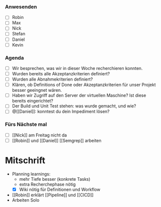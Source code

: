### Anwesenden
- [ ] Robin
- [ ] Max
- [ ] Nick
- [ ] Stefan
- [ ] Daniel
- [ ] Kevin

### Agenda
- [ ] Wir besprechen, was wir in dieser Woche recherchieren konnten.
- [ ] Wurden bereits alle Akzeptanzkriterien definiert?
- [ ] Wurden alle Abnahmekriterien definiert?
- [ ] Klären, ob Definitions of Done oder Akzeptanzkriterien für unser Projekt besser geeingnet wären.
- [ ] Haben wir Zugriff auf den Server der virtuellen Maschine? Ist diese bereits eingerichtet?
- [ ] Der Build und Unit Test stehen: was wurde gemacht, und wie?
- [ ] @[[Daniel]]: konntest du dein Impediment lösen?

### Fürs Nächste mal
- [ ] [[Nick]] am Freitag nicht da
- [ ] [[Robin]] und [[Daniel]] [[Semgrep]] arbeiten
# Mitschrift
- Planning learnings:
	- mehr Tiefe besser (konkrete Tasks)
	- extra Recherchephase nötig
	- [x] Wiki nötig für Definitionen und Workflow

- [[Robin]] erklärt [[Pipeline]] und [[CICD]]
- Arbeiten Solo